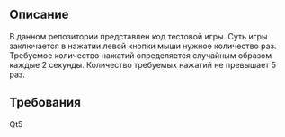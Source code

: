 ## Описание
В данном репозитории представлен код тестовой игры. Суть игры заключается в нажатии левой кнопки мыши нужное количество раз. Требуемое количество нажатий определяется случайным образом каждые 2 секунды. Количество требуемых нажатий не превышает 5 раз.

## Требования
Qt5 
